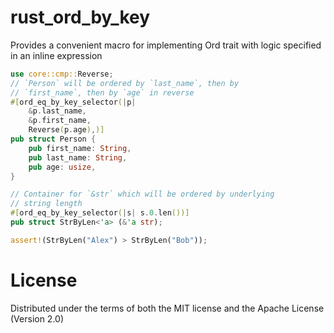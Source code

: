 # rust_ord_by_key
Provides a convenient macro for implementing Ord trait with logic
specified in an inline expression

```rust
use core::cmp::Reverse;
// `Person` will be ordered by `last_name`, then by 
// `first_name`, then by `age` in reverse
#[ord_eq_by_key_selector(|p|
    &p.last_name,
    &p.first_name,
    Reverse(p.age),)]
pub struct Person {
    pub first_name: String,
    pub last_name: String,
    pub age: usize,
}
```

```rust
// Container for `&str` which will be ordered by underlying
// string length
#[ord_eq_by_key_selector(|s| s.0.len())]
pub struct StrByLen<'a> (&'a str);

assert!(StrByLen("Alex") > StrByLen("Bob"));
```

# License
Distributed under the terms of both the MIT license and the Apache License (Version 2.0)